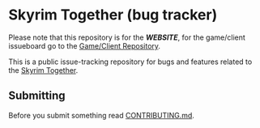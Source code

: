 # Skyrim Together (bug tracker)

Please note that this repository is for the ***WEBSITE***, for the game/client issueboard go to the [Game/Client Repository](https://github.com/SkyrimTogether/issues-game/).

This is a public issue-tracking repository for bugs and features related to the [Skyrim Together](https://skyrim-together.com/).

## Submitting

Before you submit something read [CONTRIBUTING.md](CONTRIBUTING.md).
